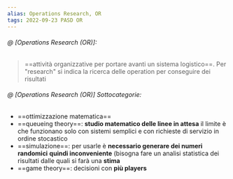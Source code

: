 ```yaml
---
alias: Operations Research, OR
tags: 2022-09-23 PASD OR
---
```


###### @ [Operations Research (OR)]:
> ==attività organizzative per portare avanti un sistema logistico==. Per "research" si indica la ricerca delle operation per conseguire dei risultati


###### @ [Operations Research (OR)] Sottocategorie:
- ==ottimizzazione matematica==
- ==queueing theory==: **studio matematico delle linee in attesa**  il limite è che funzionano solo con sistemi semplici e con richieste di servizio in ordine stocastico
- ==simulazione==: per usarle è **necessario generare dei numeri randomici**  **quindi  inconveniente** (bisogna fare un analisi statistica dei risultati dalle quali si farà una **stima** 
- ==game theory==: decisioni con **più players**